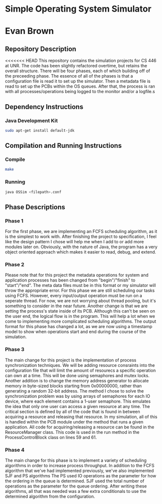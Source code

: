 # Simple Operating System Simulator
# Evan Brown

## Repository Description
<<<<<<< HEAD
This repository contains the simulation projects for CS 446 at UNR. The code has been slightly refactored overtime, but retains the overall structure. There will be four phases, each of which building off of the preceeding phase. The essence of all of the phases is that a configuration file is read it to set up the simulator. Then a metadata file is read to set up the PCBs within the OS queues. After that, the process is ran with all processes/operations being logged to the monitor and/or a logfile.s

## Dependency Instructions

### Java Development Kit
```bash
sudo apt-get install default-jdk
```
## Compilation and Running Instructions

### Compile
```bash
make
```

### Running
```bash
java OSSim <filepath>.conf
```

## Phase Descriptions

### Phase 1
For the first phase, we are implementing an FCFS scheduling algorithm, as it is the simplest to work with. After finishing the project to specification, I feel like the design pattern I chose will help me when I add to or add more modules later on. Obviously, with the nature of Java, the program has a very object oriented approach which makes it easier to read, debug, and extend.

### Phase 2
Please note that for this project the metadata operations for system and application processes has been changed from "begin"/"finish" to "start"/"end". The meta data files must be in this format or my simulator will throw the appropriate error. For this phase we are still scheduling our tasks using FCFS. However, every input/output operation must be run on a seperate thread. For now, we are not worrying about thread pooling, but it's something to consider in the near future. Another change is that we are setting the process's state inside of its PCB. Although this can't be seen on the user end, the logical flow is in the program. This will help a lot when we come to implementing more complicated scheduling algorithms. The output format for this phase has changed a lot, as we are now using a timestamp model to show when operations start and end during the course of the simulation.

### Phase 3
The main change for this project is the implementation of process synchronization techniques. We will be adding resource consraints into the configuration file that will limit the amount of resourecs a specific operation can own at a time. This will be done using semaphores and mutex locks. Another addition is to change the memory address generator to allocate memory in byte-sized blocks starting from 0x00000000, rather than generating a random 32-bit address. The method I chose to solve the synchronization problem was by using arrays of semaphores for each IO device, where each element contains a 1-user semaphore. This emulates the idea that only one user can access a given resource at any time. The critical section is defined by all of the code that is found in between acquiring a resource and releasing that resource. In my simulation, all of this is handled within the PCB module under the method that runs a given application. All code for acquiring/releasing a resource can be found in the ResourceManager class. This code is used in the run method in the ProcessControlBlock class on lines 59 and 61.

### Phase 4
The main change for this phase is to implement a variety of scheduling algorithms in order to increase process throughput. In addition to the FCFS algorithm that we've had implemented previously, we've also implemented SJF and PS algorithms The PS used IO operations as the parameter for how the ordering in the queue is determined. SJF used the total number of operations as the parameter for the queue ordering. After writing these algorithms, all that was needed was a few extra conditionals to use the determined algorithm from the configuration.
